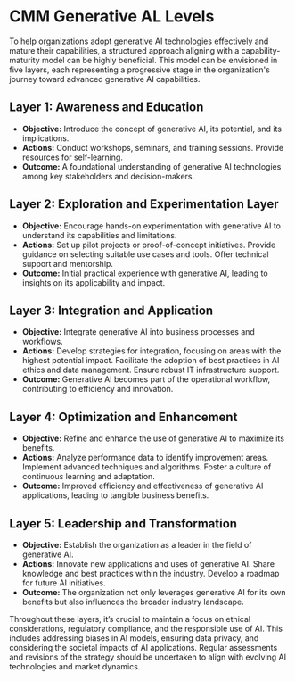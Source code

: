 # CMM Generative AL Levels

To help organizations adopt generative AI technologies effectively and mature their capabilities, 
a structured approach aligning with a capability-maturity model can be highly beneficial. 
This model can be envisioned in five layers, each representing a progressive stage in the organization's journey toward advanced generative AI capabilities.

## Layer 1: Awareness and Education

   - **Objective:** Introduce the concept of generative AI, its potential, and its implications.
   - **Actions:** Conduct workshops, seminars, and training sessions. Provide resources for self-learning.
   - **Outcome:** A foundational understanding of generative AI technologies among key stakeholders and decision-makers.

## Layer 2: Exploration and Experimentation Layer

   - **Objective:** Encourage hands-on experimentation with generative AI to understand its capabilities and limitations.
   - **Actions:** Set up pilot projects or proof-of-concept initiatives. Provide guidance on selecting suitable use cases and tools. Offer technical support and mentorship.
   - **Outcome:** Initial practical experience with generative AI, leading to insights on its applicability and impact.

## Layer 3: Integration and Application

   - **Objective:** Integrate generative AI into business processes and workflows.
   - **Actions:** Develop strategies for integration, focusing on areas with the highest potential impact. Facilitate the adoption of best practices in AI ethics and data management. Ensure robust IT infrastructure support.
   - **Outcome:** Generative AI becomes part of the operational workflow, contributing to efficiency and innovation.

## Layer 4: Optimization and Enhancement

   - **Objective:** Refine and enhance the use of generative AI to maximize its benefits.
   - **Actions:** Analyze performance data to identify improvement areas. Implement advanced techniques and algorithms. Foster a culture of continuous learning and adaptation.
   - **Outcome:** Improved efficiency and effectiveness of generative AI applications, leading to tangible business benefits.

## Layer 5: Leadership and Transformation

   - **Objective:** Establish the organization as a leader in the field of generative AI.
   - **Actions:** Innovate new applications and uses of generative AI. Share knowledge and best practices within the industry. Develop a roadmap for future AI initiatives.
   - **Outcome:** The organization not only leverages generative AI for its own benefits but also influences the broader industry landscape.

Throughout these layers, it’s crucial to maintain a focus on ethical considerations, regulatory compliance, and the responsible use of AI. This includes addressing biases in AI models, ensuring data privacy, and considering the societal impacts of AI applications. Regular assessments and revisions of the strategy should be undertaken to align with evolving AI technologies and market dynamics.
